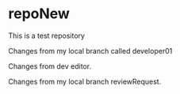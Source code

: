 # repoNew
This is a test repository

Changes from my local branch called developer01

Changes from dev editor.

Changes from my local branch reviewRequest.